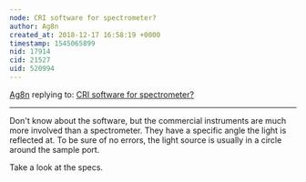 ```yaml
---
node: CRI software for spectrometer?
author: Ag8n
created_at: 2018-12-17 16:58:19 +0000
timestamp: 1545065899
nid: 17914
cid: 21527
uid: 520994
---
```




[Ag8n](../profile/Ag8n) replying to: [CRI software for spectrometer?](../notes/FineArtLight/12-16-2018/cri-software-for-spectrometer)

----
 Don't know about the software, but the commercial instruments are much more involved than a spectrometer.  They have a specific angle the light is reflected at.  To be sure of no errors, the light source is usually in a circle around the sample port.  

Take a look at the specs.  